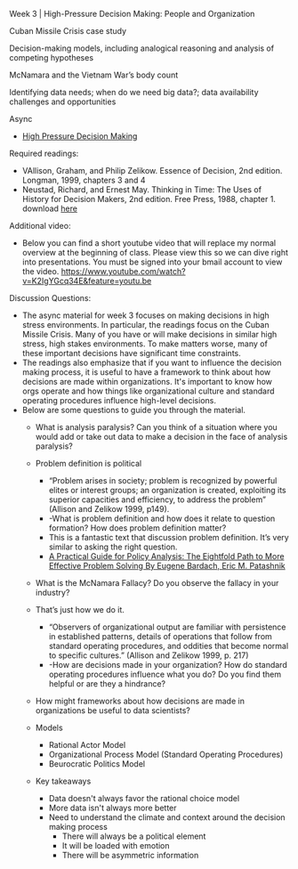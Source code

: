 Week 3 | High-Pressure Decision Making: People and Organization

Cuban Missile Crisis case study

Decision-making models, including analogical reasoning and analysis of competing hypotheses

McNamara and the Vietnam War’s body count

Identifying data needs; when do we need big data?; data availability challenges and opportunities


Async
* [High Pressure Decision Making](https://learn.datascience.berkeley.edu/ap/courses/266/sections/63f6d138-9c2e-4d9e-b9b1-4d2e70788eaf/coursework/courseModule/935a388b-b3b4-4fde-82d4-3f70dd49662f)

Required readings:

* VAllison, Graham, and Philip Zelikow. Essence of Decision, 2nd edition. Longman, 1999, chapters 3 and 4
* Neustad, Richard, and Ernest May. Thinking in Time: The Uses of History for Decision Makers, 2nd edition. Free Press, 1988, chapter 1. download [here](./Thinking_in_Time_The_Uses_of_History_for_Decision_Makers_2nd_edition.pdf)

Additional video:
* Below you can find a short youtube video that will replace my normal overview at the beginning of class. Please view this so we can dive right into presentations. You must be signed into your bmail account to view the video. https://www.youtube.com/watch?v=K2IgYGcq34E&feature=youtu.be


Discussion Questions:
* The async material for week 3 focuses on making decisions in high stress environments. In particular, the readings focus on the Cuban Missile Crisis. Many of you have or will make decisions in similar high stress, high stakes environments. To make matters worse, many of these important decisions have significant time constraints.
* The readings also emphasize that if you want to influence the decision making process, it is useful to have a framework to think about how decisions are made within organizations. It's important to know how orgs operate and how things like organizational culture and standard operating procedures influence high-level decisions.
* Below are some questions to guide you through the material.
  * What is analysis paralysis? Can you think of a situation where you would add or take out data to make a decision in the face of analysis paralysis?
  * Problem definition is political
    * “Problem arises in society; problem is recognized by powerful elites or interest groups; an organization is created, exploiting its superior capacities and efficiency, to address the problem” (Allison and Zelikow 1999, p149).
    * -What is problem definition and how does it relate to question formation? How does problem definition matter?
	* This is a fantastic text that discussion problem definition. It’s very similar to asking the right question.
	* [A Practical Guide for Policy Analysis: The Eightfold Path to More Effective Problem Solving By Eugene Bardach, Eric M. Patashnik](./A_Practical_Guide_for_Policy_Analysis-_Bardoch_E.pdf)
  * What is the McNamara Fallacy? Do you observe the fallacy in your industry? 
  * That’s just how we do it.
    * “Observers of organizational output are familiar with persistence in established patterns, details of operations that follow from standard operating procedures, and oddities that become normal to specific cultures.” (Allison and Zelikow 1999, p. 217)
	* -How are decisions made in your organization? How do standard operating procedures influence what you do? Do you find them helpful or are they a hindrance?
  * How might frameworks about how decisions are made in organizations be useful to data scientists?
  
  * Models
    * Rational Actor Model
    * Organizational Process Model (Standard Operating Procedures)
    * Beurocratic Politics Model
  * Key takeaways
    * Data doesn't always favor the rational choice model
    * More data isn't always more better
    * Need to understand the climate and context around the decision making process
      * There will always be a political element
      * It will be loaded with emotion
      * There will be asymmetric information
